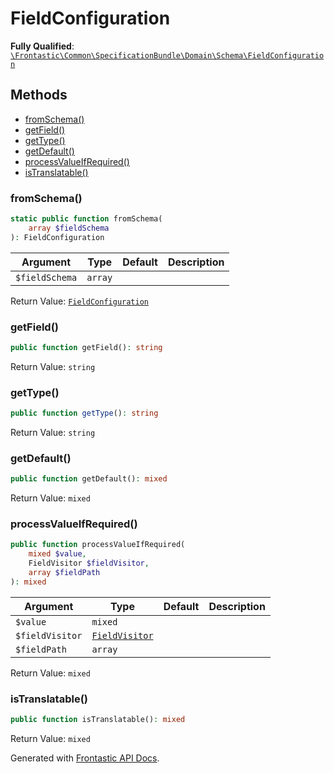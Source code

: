 #  FieldConfiguration

**Fully Qualified**: [`\Frontastic\Common\SpecificationBundle\Domain\Schema\FieldConfiguration`](../../../../../src/php/SpecificationBundle/Domain/Schema/FieldConfiguration.php)

## Methods

* [fromSchema()](#fromschema)
* [getField()](#getfield)
* [getType()](#gettype)
* [getDefault()](#getdefault)
* [processValueIfRequired()](#processvalueifrequired)
* [isTranslatable()](#istranslatable)

### fromSchema()

```php
static public function fromSchema(
    array $fieldSchema
): FieldConfiguration
```

Argument|Type|Default|Description
--------|----|-------|-----------
`$fieldSchema`|`array`||

Return Value: [`FieldConfiguration`](FieldConfiguration.md)

### getField()

```php
public function getField(): string
```

Return Value: `string`

### getType()

```php
public function getType(): string
```

Return Value: `string`

### getDefault()

```php
public function getDefault(): mixed
```

Return Value: `mixed`

### processValueIfRequired()

```php
public function processValueIfRequired(
    mixed $value,
    FieldVisitor $fieldVisitor,
    array $fieldPath
): mixed
```

Argument|Type|Default|Description
--------|----|-------|-----------
`$value`|`mixed`||
`$fieldVisitor`|[`FieldVisitor`](FieldVisitor.md)||
`$fieldPath`|`array`||

Return Value: `mixed`

### isTranslatable()

```php
public function isTranslatable(): mixed
```

Return Value: `mixed`

Generated with [Frontastic API Docs](https://github.com/FrontasticGmbH/apidocs).
